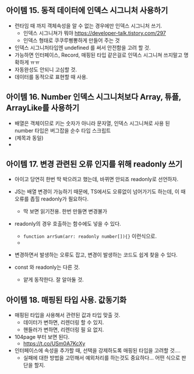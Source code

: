 ## 아이템 15. 동적 데이터에 인덱스 시그니처 사용하기

- 런타임 때 까지 객체속성을 알 수 없는 경우에만 인덱스 시그니처 쓰기.
    - 인덱스 시그니쳐가 뭐야
https://developer-talk.tistory.com/297
    - 인덱스 형태로 쿠쿠루삥뽕하게 만들어 주는 것
- 인덱스 시그니처타입엔 undefined 를 써서 안전함을 고려 할 것.
- 가능하면 인터페이스, Record, 매핑된 타입 같은걸로 인덱스 시그니쳐 쓰지말고 명확하게 ㅠㅠ
- 자동완성도 안되니 고심할 것. 
- 데이터를 동적으로 표현할 때 사용.


## 아이템 16. Number 인덱스 시그니처보다 Array, 튜플, ArrayLike를 사용하기

- 배열은 객체이므로 키는 숫자가 아니라 문자열, 인덱스 시그니쳐로 사용 된 number 타입은 버그잡을 순수 타입 스크립트
- (제목과 동일)
- 

## 아이템 17. 변경 관련된 오류 인지를 위해 readonly 쓰기
- 아이고 당연히 한번 딱 박으려고 했는데, 바뀌면 안되죠 readonly로 선언하자.
- JS는 배열 변경이 가능하기 때문에, TS에서도 오류없이 넘어가기도 하는데, 이 때 오류를 좁힐 readonly가 필요하다.
    - 딱 보면 읽기전용. 한번 만들면 변경불가
- readonly의 경우 호출하는 함수에도 넣을 수 있다.
    - ```function arrSum(arr: readonly number[]){}``` 이런식으로.
    - 

- 변경하면서 발생하는 오류도 잡고, 변경이 발생하는 코드도 쉽게 찾을 수 있다.
- const 와 readonly는 다른 것.
    - 얕게 동작한다. 잘 알아둘 것.

## 아이템 18. 매핑된 타입 사용. 값동기화
- 매핑된 타입을 사용해서 관련된 값과 타입 맞출 것.
    - 데이터가 변하면, 리렌더링 할 수 있지.
    - 핸들러가 변하면, 리렌더링 필 요 없지.
- 104page 부터 보면 된다.
    - https://t.co/USm0A7KcXy 
- 인터페이스에 속성을 추가할 때, 선택을 강제하도록 매핑된 타입을 고려할 것....
    - 실패에 대한 방법을 고민해서 예외처리를 하는것도 중요하다... 어떤 식으로 판단을 할지.